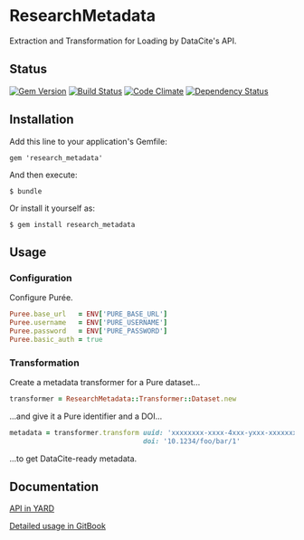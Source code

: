 # ResearchMetadata

Extraction and Transformation for Loading by DataCite's API.

## Status

[![Gem Version](https://badge.fury.io/rb/research_metadata.svg)](https://badge.fury.io/rb/research_metadata)
[![Build Status](https://semaphoreci.com/api/v1/aalbinclark/research_metadata/branches/master/badge.svg)](https://semaphoreci.com/aalbinclark/research_metadata)
[![Code Climate](https://codeclimate.com/github/lulibrary/research_metadata/badges/gpa.svg)](https://codeclimate.com/github/lulibrary/research_metadata)
[![Dependency Status](https://www.versioneye.com/user/projects/5899d1be1e07ae0048c8e4c6/badge.svg?style=flat-square)](https://www.versioneye.com/user/projects/5899d1be1e07ae0048c8e4c6)

## Installation

Add this line to your application's Gemfile:

    gem 'research_metadata'

And then execute:

    $ bundle

Or install it yourself as:

    $ gem install research_metadata

## Usage

### Configuration
Configure Pur&#233;e.

```ruby
Puree.base_url   = ENV['PURE_BASE_URL']
Puree.username   = ENV['PURE_USERNAME']
Puree.password   = ENV['PURE_PASSWORD']
Puree.basic_auth = true
```

### Transformation

Create a metadata transformer for a Pure dataset...

```ruby
transformer = ResearchMetadata::Transformer::Dataset.new
```

...and give it a Pure identifier and a DOI...

```ruby
metadata = transformer.transform uuid: 'xxxxxxxx-xxxx-4xxx-yxxx-xxxxxxxxxxxx',
                                 doi: '10.1234/foo/bar/1'
```

...to get DataCite-ready metadata.

## Documentation
[API in YARD](http://www.rubydoc.info/gems/research_metadata)

[Detailed usage in GitBook](https://aalbinclark.gitbooks.io/research_metadata)